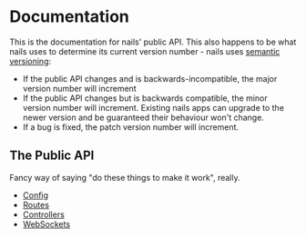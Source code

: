 # Documentation
This is the documentation for nails' public API. This also happens to be what nails uses to determine its current
version number - nails uses [semantic versioning](https://semver.org/):

 - If the public API changes and is backwards-incompatible, the major version number will increment
 - If the public API changes but is backwards compatible, the minor version number will increment. Existing nails apps
   can upgrade to the newer version and be guaranteed their behaviour won't change.
 - If a bug is fixed, the patch version number will increment.

## The Public API
Fancy way of saying "do these things to make it work", really.

 - [Config](api/config.md)
 - [Routes](api/routes.md)
 - [Controllers](api/controllers.md)
 - [WebSockets](api/ws.md)

